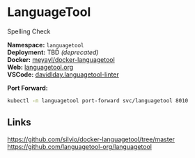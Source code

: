 # LanguageTool

<!--description-start-->
Spelling Check
<!--description-end-->


<!--header-start-->
**Namespace:** `languagetool`  
**Deployment:** TBD *(deprecated)*  
**Docker:** [meyayl/docker-languagetool](https://github.com/meyayl/docker-languagetool)  
**Web:** [languagetool.org](https://dev.languagetool.org/)  
**VSCode:** [davidlday.languagetool-linter](@ext:davidlday.languagetool-linter)  
<!--header-end-->


**Port Forward:**

<!--port-forward-start-->
```sh
kubectl -n languagetool port-forward svc/languagetool 8010
```
<!--port-forward-end-->


## Links

https://github.com/silvio/docker-languagetool/tree/master
https://github.com/languagetool-org/languagetool
